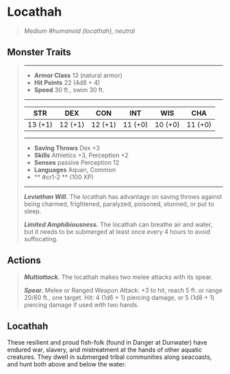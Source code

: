 # Locathah
>*Medium #humanoid (locathah), neutral*
## Monster Traits
>___
>- **Armor Class** 13 (natural armor)
>- **Hit Points** 22 (4d8 + 4)
>- **Speed** 30 ft., swim 30 ft.
>___
>|STR|DEX|CON|INT|WIS|CHA|
>|:---:|:---:|:---:|:---:|:---:|:---:|
>|13 (+1)|12 (+1)|12 (+1)|11 (+0)|10 (+0)|11 (+0)|
>___
>- **Saving Throws** Dex +3
>- **Skills** Athletics +3, Perception +2
>- **Senses** passive Perception 12
>- **Languages** Aquan, Common
>- ** #cr1-2 ** (100 XP)
>___
>***Leviathan Will.*** The locathah has advantage on saving throws against being charmed, frightened, paralyzed, poisoned, stunned, or put to sleep.  
>
>***Limited Amphibiousness.*** The locathah can breathe air and water, but it needs to be submerged at least once every 4 hours to avoid suffocating.  
>
## Actions
>***Multiattack.*** The locathah makes two melee attacks with its spear.  
>
>***Spear.*** Melee  or Ranged Weapon Attack: +3 to hit, reach 5 ft. or range 20/60 ft., one target. Hit: 4 (1d6 + 1) piercing damage, or 5 (1d8 + 1) piercing damage if used with two hands.
## Locathah
These resilient and proud fish-folk (found in Danger at Dunwater) have endured war, slavery, and mistreatment at the hands of other aquatic creatures. They dwell in submerged tribal communities along seacoasts, and hunt both above and below the water.